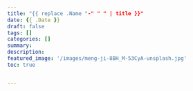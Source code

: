 ```yaml
---
title: "{{ replace .Name "-" " " | title }}"
date: {{ .Date }}
draft: false
tags: []
categories: []
summary:
description:
featured_image: '/images/meng-ji-8BH_M-53CyA-unsplash.jpg'
toc: true


---
```

